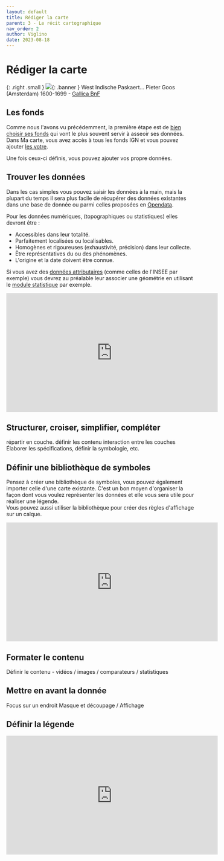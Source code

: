 ```yaml
---
layout: default
title: Rédiger la carte
parent: 3 - Le récit cartographique
nav_order: 2
author: Viglino
date: 2023-08-18
---
```

# Rédiger la carte

{: .right .small }
![](/Macarte-MI/assets/banner/ark-12148-btv1b59055606.jpg){: .banner }
West Indische Paskaert... Pieter Goos (Amsterdam) 1600-1699 - [Gallica BnF](https://gallica.bnf.fr/ark:/12148/btv1b59055606/f1.item)

## Les fonds

Comme nous l'avons vu précédemment, la première étape est de [bien choisir ses fonds](/Macarte-MI/chap-2/2.1-fonds.html#choisir-ses-fonds) qui vont le plus souvent servir à asseoir ses données. Dans Ma carte, vous avez accès à tous les fonds IGN et vous pouvez ajouter [les votre](/Macarte-MI/chap-2/2.1-fonds.html#ajouter-dautres-fonds).

Une fois ceux-ci définis, vous pouvez ajouter vos propre données.

## Trouver les données

Dans les cas simples vous pouvez saisir les données à la main, mais la plupart du temps il sera plus facile de récupérer des données existantes dans une base de donnée ou parmi celles proposées en [Opendata](/Macarte-MI/chap-2/2.3-donnees.html#opendata-et-c%C3%A6tera).

Pour les données numériques, (topographiques ou statistiques) elles devront être :
* Accessibles dans leur totalité.
* Parfaitement localisées ou localisables.
* Homogènes et rigoureuses (exhaustivité, précision) dans leur collecte.
* Être représentatives du ou des phénomènes.
* L'origine et la date doivent être connue.

Si vous avez des [données attributaires](/Macarte-MI/chap-2/2.3-donnees.html#les-données-attributaires) (comme celles de l'INSEE par exemple) vous devrez au préalable leur associer une géométrie en utilisant le [module statistique](https://macarte.ign.fr/edition/statistique/) par exemple.

<iframe width="560" height="315" src="https://www.youtube.com/embed/E-7RlbUhlWs?si=f75nlWq1zFjva-kv" title="YouTube video player" frameborder="0" allow="accelerometer; autoplay; clipboard-write; encrypted-media; gyroscope; picture-in-picture; web-share" allowfullscreen></iframe>

## Structurer, croiser, simplifier, compléter

répartir en couche. définir les contenu interaction entre les couches
Élaborer les spécifications, définir la symbologie, etc.

## Définir une bibliothèque de symboles

Pensez à créer une bibliothèque de symboles, vous pouvez également importer celle d'une carte existante. C'est un bon moyen d'organiser la façon dont vous voulez représenter les données et elle vous sera utile pour réaliser une légende.   
Vous pouvez aussi utiliser la bibliothèque pour créer des règles d'affichage sur un calque.

<iframe width="560" height="315" src="https://www.youtube.com/embed/uyn7LaPeQZA?si=DfnXJiVgh_pqsB5x" title="YouTube video player" frameborder="0" allow="accelerometer; autoplay; clipboard-write; encrypted-media; gyroscope; picture-in-picture; web-share" allowfullscreen></iframe>

## Formater le contenu

Définir le contenu - vidéos / images / comparateurs / statistiques

## Mettre en avant la donnée

Focus sur un endroit Masque et découpage / Affichage 


## Définir la légende

<iframe width="560" height="315" src="https://www.youtube.com/embed/F4P0JSpOu5U?si=VtlI3tGntF9XDfN4" title="YouTube video player" frameborder="0" allow="accelerometer; autoplay; clipboard-write; encrypted-media; gyroscope; picture-in-picture; web-share" allowfullscreen></iframe>